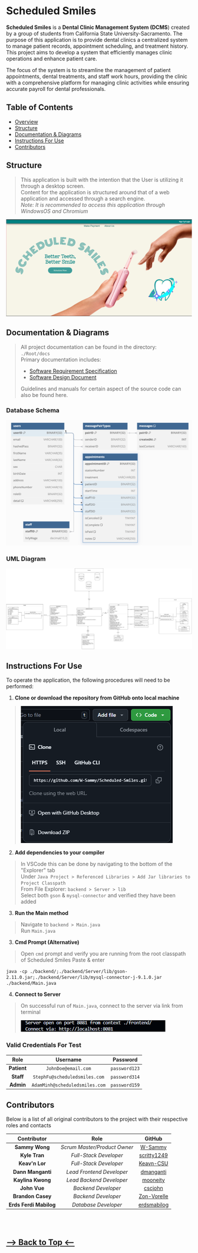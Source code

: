 
# <a id="overview"></a>**Scheduled Smiles**

**Scheduled Smiles** is a **Dental Clinic Management System (DCMS**) created by a group of students from California State University-Sacramento. The purpose of this application is to provide dental clinics a centralized system to manage patient records, appointment scheduling, and treatment history. This project aims to develop a system that efficiently manages clinic operations and enhance patient care. 

The focus of the system is to streamline the management of  patient appointments, dental treatments, and staff work hours, providing the clinic with a comprehensive platform for managing clinic activities while ensuring accurate payroll for dental professionals. 

## Table of Contents

 * <a href="#overview">Overview</a>
 * <a href="#structure">Structure</a>
 * <a href="#doc">Documentation & Diagrams</a>
 * <a href="#instruct">Instructions For Use</a>
 * <a href="#contributors">Contributors</a>

## <a id="structure"></a>**Structure**

> This application is built with the intention that the User is utilizing it through a desktop screen. <br>
> Content for the application is structured around that of a web application and accessed through a search engine. <br>
> *Note: It is recommended to access this application through WindowsOS and Chromium*

![Landing Page](/frontend/assets/LandingPageScreen.png)

## <a id="doc"></a>**Documentation & Diagrams**

> All project documentation can be found in the directory: </br>
> `./Root/docs`</br>
> Primary documentation includes: 
> * <a href="/docs/Software Requirements Specifications.pdf">Software Requirement Specification</a>
> * <a href="/docs/Software Design Document.pdf">Software Design Document</a> </br>
> 
> Guidelines and manuals for certain aspect of the source code can also be found here. 

### Database Schema

![Database Schema](/frontend/assets/Database%20Schema.png)

### UML Diagram 

![UML Diagram](/frontend/assets/UML%20Diagram.drawio.png)

## <a id="instruct"></a>**Instructions For Use**

To operate the application, the following procedures will need to be performed: </br>

  1. **Clone or download the repository from GitHub onto local machine** </br>
>  ![Clone](/frontend/assets/CloneRepo.png)
>
  2. **Add dependencies to your compiler**

> In VSCode this can be done by navigating to the bottom of the "Explorer" tab  
> Under `Java Project > Referenced Libraries > Add Jar libraries to Project Classpath`  
> From File Explorer: `backend > Server > lib`  
> Select both `gson` & `mysql-connector` and verified they have been added

  3. **Run the Main method**
>
> Navigate to `backend > Main.java` </br>
> Run `Main.java`

  3. **Cmd Prompt (Alternative)**
> Open `cmd` prompt and verify you are running from the root classpath of Scheduled Smiles
> Paste & enter 
```
java -cp ./backend/;./backend/Server/lib/gson-2.11.0.jar;./backend/Server/lib/mysql-connector-j-9.1.0.jar ./backend/Main.java
```
  4. **Connect to Server**
>
> On successful run of `Main.java`, connect to the server via link from terminal 
>
> ![Successful Terminal Connection](/frontend/assets/TerminalConnection.png)


### Valid Credentials For Test 

| Role | Username | Password |
| :--: | :------: | :------: |
| **Patient** | ```JohnDoe@email.com``` | ```password123``` |
| **Staff** | ```StephFu@scheduledsmiles.com``` | ```password314``` |
| **Admin** | ```AdamMinh@scheduledsmiles.com``` | ```password159``` |

## <a id="contributors"></a>**Contributors**

Below is a list of all original contributors to the project with their respective roles and contacts

| Contributor | Role | GitHub |
| :-----------: | :---: | :--: |
| **Sammy Wong** | *Scrum Master/Product Owner* | [W-Sammy](https://github.com/W-Sammy)
| **Kyle Tran** | *Full-Stack Developer* | [scritty1249](https://kyle.bastionofsight.com)
| **Keav'n Lor** | *Full-Stack Developer* | [Keavn-CSU](https://github.com/Keavn-CSU)
| **Dann Manganti** | *Lead Frontend Developer* | [dmanganti](https://github.com/dmanganti)
| **Kaylina Kwong** | *Lead Backend Developer* | [mooneity](https://github.com/mooneity)
| **John Vue** | *Backend Developer* | [cscjohn](https://github.com/cscjohn)
| **Brandon Casey** | *Backend Developer* | [Zon-Vorelle](https://github.com/Zon-Vorelle)
| **Erds Ferdi Mabilog** | *Database Developer* | [erdsmabilog](https://github.com/erdsmabilog)

</br>
</br>
<h2><a href="#overview">--> Back to Top <--</a></h2>

